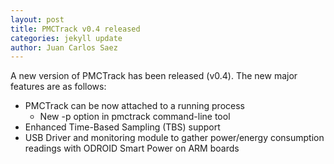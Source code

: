 ```yaml
---
layout: post
title: PMCTrack v0.4 released
categories: jekyll update
author: Juan Carlos Saez
---
```


A new version of PMCTrack has been released (v0.4). The new major features are as follows:

* PMCTrack can be now attached to a running process
	- New -p option in pmctrack command-line tool
 * Enhanced Time-Based Sampling (TBS) support
 * USB Driver and monitoring module to gather power/energy consumption readings with ODROID Smart Power on ARM boards
